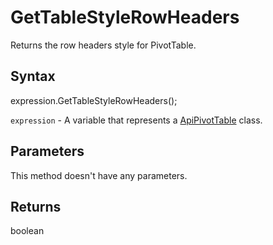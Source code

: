 # GetTableStyleRowHeaders

Returns the row headers style for PivotTable.

## Syntax

expression.GetTableStyleRowHeaders();

`expression` - A variable that represents a [ApiPivotTable](../ApiPivotTable.md) class.

## Parameters

This method doesn't have any parameters.

## Returns

boolean